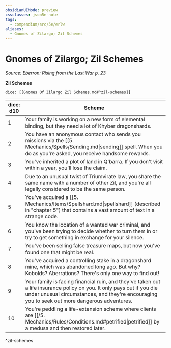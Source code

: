 ```yaml
---
obsidianUIMode: preview
cssclasses: json5e-note
tags:
  - compendium/src/5e/erlw
aliases:
  - Gnomes of Zilargo; Zil Schemes
---
```

# Gnomes of Zilargo; Zil Schemes
*Source: Eberron: Rising from the Last War p. 23* 

**Zil Schemes**

`dice: [[Gnomes Of Zilargo Zil Schemes.md#^zil-schemes]]`

| dice: d10 | Scheme |
|-----------|--------|
| 1 | Your family is working on a new form of elemental binding, but they need a lot of Khyber dragonshards. |
| 2 | You have an anonymous contact who sends you missions via the [[5. Mechanics/Spells/Sending.md\|sending]] spell. When you do as you're asked, you receive handsome rewards. |
| 3 | You've inherited a plot of land in Q'barra. If you don't visit within a year, you'll lose the claim. |
| 4 | Due to an unusual twist of Triumvirate law, you share the same name with a number of other Zil, and you're all legally considered to be the same person. |
| 5 | You've acquired a [[5. Mechanics/Items/Spellshard.md\|spellshard]] (described in "chapter 5") that contains a vast amount of text in a strange code. |
| 6 | You know the location of a wanted war criminal, and you've been trying to decide whether to turn them in or try to get something in exchange for your silence. |
| 7 | You've been selling false treasure maps, but now you've found one that might be real. |
| 8 | You've acquired a controlling stake in a dragonshard mine, which was abandoned long ago. But why? Kobolds? Aberrations? There's only one way to find out! |
| 9 | Your family is facing financial ruin, and they've taken out a life insurance policy on you. It only pays out if you die under unusual circumstances, and they're encouraging you to seek out more dangerous adventures. |
| 10 | You're peddling a life-extension scheme where clients are [[/5. Mechanics/Rules/Conditions.md#petrified\|petrified]] by a medusa and then restored later. |
^zil-schemes

